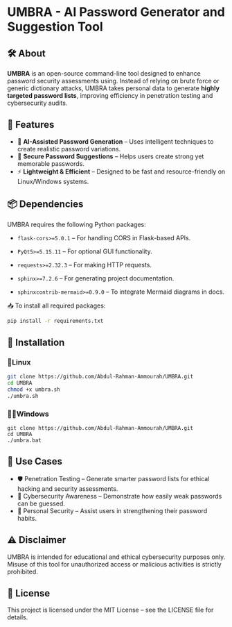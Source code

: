 # UMBRA - AI Password Generator and Suggestion Tool  

## 🛠 About  

**UMBRA** is an open-source command-line tool designed to enhance password security assessments using. Instead of relying on brute force or generic dictionary attacks, UMBRA takes personal data to generate **highly targeted password lists**, improving efficiency in penetration testing and cybersecurity audits.  

## 🚀 Features  

- 🤖 **AI-Assisted Password Generation** – Uses intelligent techniques to create realistic password variations.  
- 🔐 **Secure Password Suggestions** – Helps users create strong yet memorable passwords.  
- ⚡ **Lightweight & Efficient** – Designed to be fast and resource-friendly on Linux/Windows systems.  
## 📦 Dependencies  

UMBRA requires the following Python packages:

- `flask-cors>=5.0.1` – For handling CORS in Flask-based APIs.

- `PyQt5>=5.15.11` – For optional GUI functionality.

- `requests>=2.32.3` – For making HTTP requests.

- `sphinx>=7.2.6` – For generating project documentation.
- `sphinxcontrib-mermaid>=0.9.0` – To integrate Mermaid diagrams in docs.

📥 To install all required packages:
```bash
pip install -r requirements.txt
```


## 🔧 Installation  

### 🐧Linux
```bash
git clone https://github.com/Abdul-Rahman-Ammourah/UMBRA.git
cd UMBRA
chmod +x umbra.sh
./umbra.sh
```
### 👨‍💻Windows
```
git clone https://github.com/Abdul-Rahman-Ammourah/UMBRA.git
cd UMBRA
./umbra.bat
```

## 📌 Use Cases
- 🛡️ Penetration Testing – Generate smarter password lists for ethical hacking and security assessments.
- 📢 Cybersecurity Awareness – Demonstrate how easily weak passwords can be guessed.
- 🔑 Personal Security – Assist users in strengthening their password habits.

## ⚠️ Disclaimer
UMBRA is intended for educational and ethical cybersecurity purposes only. Misuse of this tool for unauthorized access or malicious activities is strictly prohibited.

## 📜 License
This project is licensed under the MIT License – see the LICENSE file for details.
